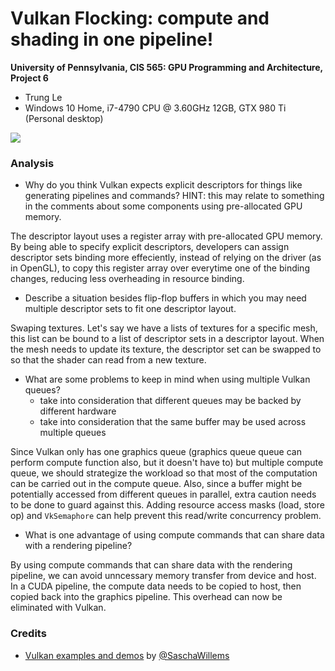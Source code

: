Vulkan Flocking: compute and shading in one pipeline!
======================

**University of Pennsylvania, CIS 565: GPU Programming and Architecture, Project 6**

* Trung Le
* Windows 10 Home, i7-4790 CPU @ 3.60GHz 12GB, GTX 980 Ti (Personal desktop)

![](images/vulkan_flock.gif)

### Analysis


- Why do you think Vulkan expects explicit descriptors for things like generating pipelines and commands? HINT: this may relate to something in the comments about some components using pre-allocated GPU memory.

The descriptor layout uses a register array with pre-allocated GPU memory. By being able to specify explicit descriptors, developers can assign descriptor sets binding more effeciently, instead of relying on the driver (as in OpenGL), to copy this register array over everytime one of the binding changes, reducing less overheading in resource binding.

- Describe a situation besides flip-flop buffers in which you may need multiple descriptor sets to fit one descriptor layout.

Swaping textures. Let's say we have a lists of textures for a specific mesh, this list can be bound to a list of descriptor sets in a descriptor layout. When the mesh needs to update its texture, the descriptor set can be swapped to so that the shader can read from a new texture.

- What are some problems to keep in mind when using multiple Vulkan queues? 
	- take into consideration that different queues may be backed by different hardware
	- take into consideration that the same buffer may be used across multiple queues

Since Vulkan only has one graphics queue (graphics queue queue can perform compute function also, but it doesn't have to) but multiple compute queue, we should strategize the workload so that most of the computation can be carried out in the compute queue. Also, since a buffer might be potentially accessed from different queues in parallel, extra caution needs to be done to guard against this. Adding resource access masks (load, store op) and `VkSemaphore` can help prevent this read/write concurrency problem.

- What is one advantage of using compute commands that can share data with a rendering pipeline?

By using compute commands that can share data with the rendering pipeline, we can avoid unncessary memory transfer from device and host. In a CUDA pipeline, the compute data needs to be copied to host, then copied back into the graphics pipeline. This overhead can now be eliminated with Vulkan.

### Credits

* [Vulkan examples and demos](https://github.com/SaschaWillems/Vulkan) by [@SaschaWillems](https://github.com/SaschaWillems)
